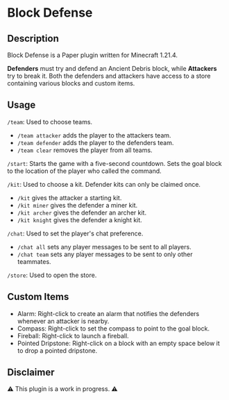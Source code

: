 # Block Defense

## Description

Block Defense is a Paper plugin written for Minecraft 1.21.4.

**Defenders** must try and defend an Ancient Debris block, while **Attackers** try to break it.
Both the defenders and attackers have access to a store containing various blocks and custom items.

## Usage

`/team`: Used to choose teams.
- `/team attacker` adds the player to the attackers team.
- `/team defender` adds the player to the defenders team.
- `/team clear` removes the player from all teams.

`/start`: Starts the game with a five-second countdown. Sets the goal block to the location of the player who called the command.

`/kit`: Used to choose a kit. Defender kits can only be claimed once.
- `/kit` gives the attacker a starting kit.
- `/kit miner` gives the defender a miner kit.
- `/kit archer` gives the defender an archer kit.
- `/kit knight` gives the defender a knight kit.

`/chat`: Used to set the player's chat preference.
- `/chat all` sets any player messages to be sent to all players.
- `/chat team` sets any player messages to be sent to only other teammates.

`/store`: Used to open the store.

## Custom Items

- Alarm: Right-click to create an alarm that notifies the defenders whenever an attacker is nearby.
- Compass: Right-click to set the compass to point to the goal block.
- Fireball: Right-click to launch a fireball.
- Pointed Dripstone: Right-click on a block with an empty space below it to drop a pointed dripstone.

## Disclaimer

⚠️ This plugin is a work in progress. ⚠️